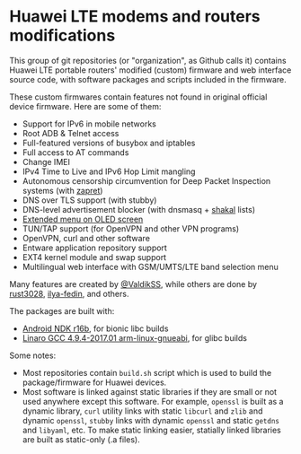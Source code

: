 Huawei LTE modems and routers modifications
===========================================

This group of git repositories (or "organization", as Github calls it) contains Huawei LTE portable routers' modified (custom) firmware and web interface source code, with software packages and scripts included in the firmware.

These custom firmwares contain features not found in original official device firmware. Here are some of them:

* Support for IPv6 in mobile networks
* Root ADB & Telnet access
* Full-featured versions of busybox and iptables
* Full access to AT commands
* Change IMEI
* IPv4 Time to Live and IPv6 Hop Limit mangling
* Autonomous censorship circumvention for Deep Packet Inspection systems (with [zapret](https://github.com/Huawei-LTE-routers-mods/zapret))
* DNS over TLS support (with stubby)
* DNS-level advertisement blocker (with dnsmasq + [shakal](https://4pda.ru/forum/index.php?s=&showtopic=275091&view=findpost&p=89665467) lists)
* [Extended menu on OLED screen](https://github.com/Huawei-LTE-routers-mods/huawei_oled_hijack)
* TUN/TAP support (for OpenVPN and other VPN programs)
* OpenVPN, curl and other software
* Entware application repository support
* EXT4 kernel module and swap support
* Multilingual web interface with GSM/UMTS/LTE band selection menu

Many features are created by [@ValdikSS](https://github.com/ValdikSS/), while others are done by [rust3028](rust3028), [ilya-fedin](https://github.com/ilya-fedin/), and others.


The packages are built with:

* [Android NDK r16b](https://developer.android.com/ndk/downloads/older_releases.html#ndk-16b-downloads), for bionic libc builds
* [Linaro GCC 4.9.4-2017.01 arm-linux-gnueabi](https://releases.linaro.org/components/toolchain/binaries/4.9-2017.01/arm-linux-gnueabi/), for glibc builds


Some notes:

* Most repositories contain `build.sh` script which is used to build the package/firmware for Huawei devices.
* Most software is linked against static libraries if they are small or not used anywhere except this software. For example, `openssl` is built as a dynamic library, `curl` utility links with static `libcurl` and `zlib` and dynamic `openssl`, `stubby` links with dynamic `openssl` and static `getdns` and `libyaml`, etc. To make static linking easier, statially linked libraries are built as static-only (.a files).
